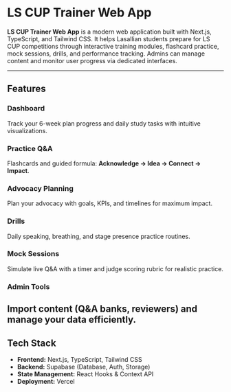 # LS CUP Trainer Web App

**LS CUP Trainer Web App** is a modern web application built with Next.js, TypeScript, and Tailwind CSS. It helps Lasallian students prepare for LS CUP competitions through interactive training modules, flashcard practice, mock sessions, drills, and performance tracking. Admins can manage content and monitor user progress via dedicated interfaces.  

---

## Features

### Dashboard
Track your 6-week plan progress and daily study tasks with intuitive visualizations.

### Practice Q&A
Flashcards and guided formula: **Acknowledge → Idea → Connect → Impact**.

### Advocacy Planning
Plan your advocacy with goals, KPIs, and timelines for maximum impact.

### Drills
Daily speaking, breathing, and stage presence practice routines.

### Mock Sessions
Simulate live Q&A with a timer and judge scoring rubric for realistic practice.

### Admin Tools
Import content (Q&A banks, reviewers) and manage your data efficiently.
---

## Tech Stack

- **Frontend:** Next.js, TypeScript, Tailwind CSS  
- **Backend:** Supabase (Database, Auth, Storage)  
- **State Management:** React Hooks & Context API  
- **Deployment:** Vercel  
